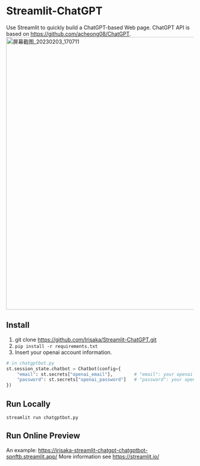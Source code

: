 # Streamlit-ChatGPT
Use Streamlit to quickly build a ChatGPT-based Web page.
ChatGPT API is based on https://github.com/acheong08/ChatGPT.
<img width="732" alt="屏幕截图_20230203_170711" src="https://user-images.githubusercontent.com/58900145/220100808-27ec56ee-eac4-4c5b-ac5c-6699c9344151.png">
## Install
1. git clone https://github.com/Irisaka/Streamlit-ChatGPT.git
2. `pip install -r requirements.txt`
3. Insert your openai account information.
```python
# in chatgptbot.py
st.session_state.chatbot = Chatbot(config={
    "email": st.secrets["openai_email"],        # "email": your openai email
    "password": st.secrets["openai_password"]   # "password": your openai password
})
```
## Run Locally
`streamlit run chatgptbot.py`
## Run Online Preview
An example: https://irisaka-streamlit-chatgpt-chatgptbot-spnftb.streamlit.app/
More information see https://streamlit.io/

